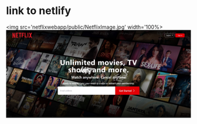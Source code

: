# link to netlify 
<img src='netflixwebapp/public/NetflixImage.jpg' width='100%>
![](images/NetflixImage.jpg)
